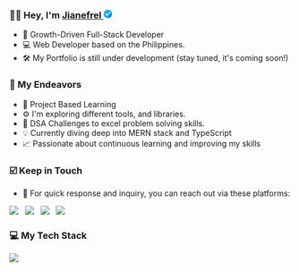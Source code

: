 <!-- <a href="https://www.linkedin.com/in/jianefreldionaldo/" align="center" target="_blank"><img src="./Think-outside-the-box.png" width="100%" height="60%" alt="Cover-Photo"></a> -->

### 👋🏻 Hey, I'm <a href="https://www.linkedin.com/in/jianefreldionaldo/" target="_blank">Jianefrel <img src="./verified.png" height="16" width="16" style="pointer-events: none; user-select: none; cursor: default;" alt="Verified-img Acknowledgment: The intended purpose of this image is not for subscribed subscriptions for verified accounts; it's just for the aesthetic design of my profile, which I downloaded from this site: https://www.flaticon.com/free-icons/verified." ></a>

- 🌱 Growth-Driven Full-Stack Developer
- 💻 Web Developer based on the Philippines.
- 🛠️ My Portfolio is still under development (stay tuned, it's coming soon!)

<!--
### 😅 Fun Facts
- 🤔 Sometimes I'm an Imposter Syndrome Survivor. Uhm, sometimes not?
- 🤭 I have a special talent for misplacing my phone... while holding it.
- 😂 Sometimes, I laugh so loud at funny videos, anime, and movie scenes that it annoys the people around me.
-->

### 🎯 My Endeavors
- 🤖 Project Based Learning
- ⚙️ I'm exploring different tools, and libraries.
- 🧠 DSA Challenges to excel problem solving skills.
- 💡 Currently diving deep into MERN stack and TypeScript
- 📈 Passionate about continuous learning and improving my skills

### ☑️ Keep in Touch
- 📩 For quick response and inquiry, you can reach out via these platforms:

<a href="mailto:dionaldojian01@gmail.com"><img src="https://img.shields.io/badge/Gmail-D14836?style=for-the-badge&logo=gmail&logoColor=white"></a> &nbsp;
<a href="https://www.instagram.com/jnf.dv.exec/" target="_blank"><img src="https://img.shields.io/badge/Instagram-E4405F?style=for-the-badge&logo=instagram&logoColor=white" /></a> &nbsp; 
<a href="https://discordapp.com/users/937665768781406239" target="_blank"><img src="https://img.shields.io/badge/Discord-5865F2?style=for-the-badge&logo=discord&logoColor=white" /></a> &nbsp;
<a href="https://www.linkedin.com/in/jianefreldionaldo/" target="_blank"><img src="https://img.shields.io/badge/LinkedIn-0077B5?style=for-the-badge&logo=linkedin&logoColor=white" /></a>

### 💻  My Tech Stack

<a href="https://skillicons.dev/">
    <img src="https://skillicons.dev/icons?i=py,javascript,ts,tailwind,npm,react,redux,express,nodejs,mongodb,gcp,postgres,git,github,postman,docker,jest,figma,md,bash,vscode,discord&perline=11&theme=dark" />
</a>

<!--

### 🚀  Top Lang

![Top Langs](https://github-readme-stats.vercel.app/api/top-langs/?username=JianefrelDionaldo&layout=compact&theme=dark) <br>

### 📊  Github Metrics
  <img src="https://github-readme-stats.vercel.app/api?username=JianefrelDionaldo&theme=midnight-purple&show_icons=true&hide_border=true&count_private=true" alt="Err-Stats"/>
  <img src="https://github-readme-streak-stats.herokuapp.com?user=JianefrelDionaldo&theme=tokyonight&hide_border=true" alt="Err-stats"/> <br>

### 👨‍💻  Profile Visits:

![Profile Views](https://komarev.com/ghpvc/?username=jianefreldionaldo&label=Profile%20views&color=0e75b6&style=flat)

-->

